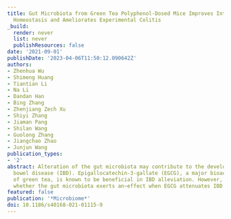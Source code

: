 ```yaml
---
title: Gut Microbiota from Green Tea Polyphenol-Dosed Mice Improves Intestinal Epithelial
  Homeostasis and Ameliorates Experimental Colitis
_build:
  render: never
  list: never
  publishResources: false
date: '2021-09-01'
publishDate: '2023-04-06T11:50:12.090642Z'
authors:
- Zhenhua Wu
- Shimeng Huang
- Tiantian Li
- Na Li
- Dandan Han
- Bing Zhang
- Zhenjiang Zech Xu
- Shiyi Zhang
- Jiaman Pang
- Shilan Wang
- Guolong Zhang
- Jiangchao Zhao
- Junjun Wang
publication_types:
- '2'
abstract: Alteration of the gut microbiota may contribute to the development of inflammatory
  bowel disease (IBD). Epigallocatechin-3-gallate (EGCG), a major bioactive constituent
  of green tea, is known to be beneficial in IBD alleviation. However, it is unclear
  whether the gut microbiota exerts an~effect when EGCG attenuates IBD.
featured: false
publication: '*Microbiome*'
doi: 10.1186/s40168-021-01115-9
---
```


